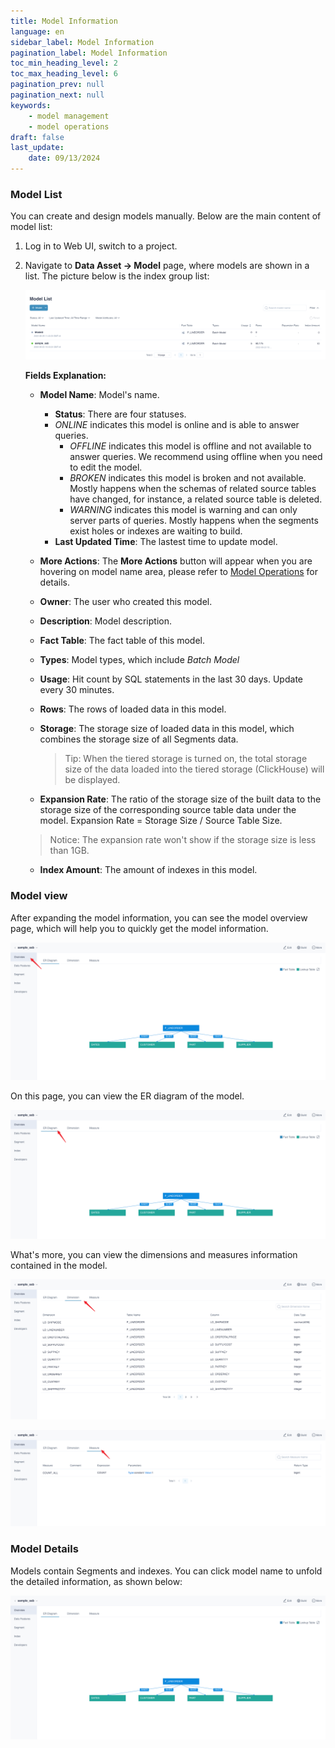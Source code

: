 ```yaml
---
title: Model Information
language: en
sidebar_label: Model Information
pagination_label: Model Information
toc_min_heading_level: 2
toc_max_heading_level: 6
pagination_prev: null
pagination_next: null
keywords:
    - model management
    - model operations
draft: false
last_update:
    date: 09/13/2024
---
```



### Model List

 You can create and design models manually. Below are the main content of model list:

1. Log in to Web UI, switch to a project.

2. Navigate to **Data Asset -> Model** page, where models are shown in a list. The picture below is the index group list:

	![Model List](images/model_list.png)
	
	**Fields Explanation:**
	
	- **Model Name**: Model's name.
	
	  - **Status**: There are four statuses.
      - *ONLINE* indicates this model is online and is able to answer queries.
	    - *OFFLINE* indicates this model is offline and not available to answer queries. We recommend using offline when you need to edit the model. 
	    - *BROKEN* indicates this model is broken and not available. Mostly happens when the schemas of related source tables have changed, for instance, a related source table is deleted.
	    - *WARNING* indicates this model is warning and can only server parts of queries. Mostly happens when the segments exist holes or indexes are waiting to build.
	  - **Last Updated Time**: The lastest time to update model.
	
	- **More Actions**: The **More Actions** button will appear when you are hovering on model name area, please refer to [Model Operations](model_operation.md) for details.
	
	- **Owner**: The user who created this model.
	
	- **Description**: Model description.

	- **Fact Table**: The fact table of this model.
	
	- **Types**: Model types, which include *Batch Model*
	
	- **Usage**: Hit count by SQL statements in the last 30 days. Update every 30 minutes.

	- **Rows**:  The rows of loaded data in this model.
	
	- **Storage**: The storage size of loaded data in this model, which combines the storage size of all Segments data.
	
	  > Tip: When the tiered storage is turned on, the total storage size of the data loaded into the tiered storage (ClickHouse) will be displayed.
	
	- **Expansion Rate**: The ratio of the storage size of the built data to the storage size of the corresponding source table data under the model. Expansion Rate = Storage Size / Source Table Size.
	      
	  
	> Notice: The expansion rate won't show if the storage size is less than 1GB.
	
	- **Index Amount**: The amount of indexes in this model.

### Model view

After expanding the model information, you can see the model overview page, which will help you to quickly get the model information.

![Model Overview](images/unfold_model.png)

On this page, you can view the ER diagram of the model.

![View ER Diagram](images/er.png)

What's more, you can view the dimensions and measures information contained in the model.

![View Dimensions Information](images/dimensions.png)

![View Measures Information](images/measures.png)


### Model Details

Models contain Segments and indexes. You can click model name to unfold the detailed information, as shown below:

![Details](images/modellist_more_info.png)

